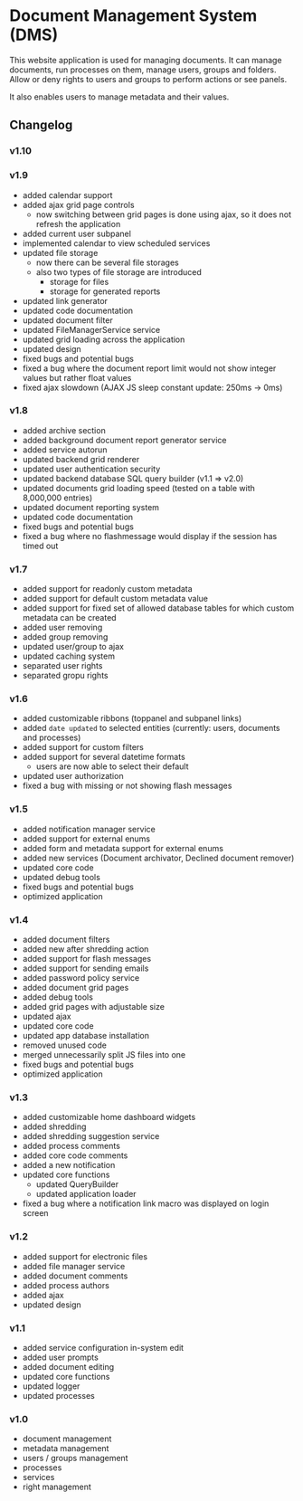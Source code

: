 # Document Management System (DMS)
This website application is used for managing documents. It can manage documents, run processes on them, manage users, groups and folders. Allow or deny rights to users and groups to perform actions or see panels.

It also enables users to manage metadata and their values.

## Changelog
### v1.10

### v1.9
- added calendar support
- added ajax grid page controls
    - now switching between grid pages is done using ajax, so it does not refresh the application
- added current user subpanel
- implemented calendar to view scheduled services
- updated file storage
    - now there can be several file storages
    - also two types of file storage are introduced
        - storage for files
        - storage for generated reports
- updated link generator
- updated code documentation
- updated document filter
- updated FileManagerService service
- updated grid loading across the application
- updated design
- fixed bugs and potential bugs
- fixed a bug where the document report limit would not show integer values but rather float values
- fixed ajax slowdown (AJAX JS sleep constant update: 250ms -> 0ms)

### v1.8
- added archive section
- added background document report generator service
- added service autorun
- updated backend grid renderer
- updated user authentication security
- updated backend database SQL query builder (v1.1 => v2.0)
- updated documents grid loading speed (tested on a table with 8,000,000 entries)
- updated document reporting system
- updated code documentation
- fixed bugs and potential bugs
- fixed a bug where no flashmessage would display if the session has timed out

### v1.7
- added support for readonly custom metadata
- added support for default custom metadata value
- added support for fixed set of allowed database tables for which custom metadata can be created
- added user removing
- added group removing
- updated user/group to ajax
- updated caching system
- separated user rights
- separated gropu rights

### v1.6
- added customizable ribbons (toppanel and subpanel links)
- added `date updated` to selected entities (currently: users, documents and processes)
- added support for custom filters
- added support for several datetime formats
    - users are now able to select their default
- updated user authorization
- fixed a bug with missing or not showing flash messages

### v1.5
- added notification manager service
- added support for external enums
- added form and metadata support for external enums
- added new services (Document archivator, Declined document remover)
- updated core code
- updated debug tools
- fixed bugs and potential bugs
- optimized application

### v1.4
- added document filters
- added new after shredding action
- added support for flash messages
- added support for sending emails
- added password policy service
- added document grid pages
- added debug tools
- added grid pages with adjustable size
- updated ajax
- updated core code
- updated app database installation
- removed unused code
- merged unnecessarily split JS files into one
- fixed bugs and potential bugs
- optimized application

### v1.3
- added customizable home dashboard widgets
- added shredding
- added shredding suggestion service
- added process comments
- added core code comments
- added a new notification
- updated core functions
    - updated QueryBuilder
    - updated application loader
- fixed a bug where a notification link macro was displayed on login screen

### v1.2
- added support for electronic files
- added file manager service
- added document comments
- added process authors
- added ajax
- updated design

### v1.1
- added service configuration in-system edit
- added user prompts
- added document editing
- updated core functions
- updated logger
- updated processes

### v1.0
- document management
- metadata management
- users / groups management
- processes
- services
- right management